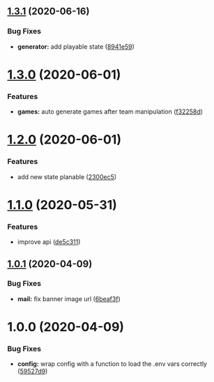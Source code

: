 ## [1.3.1](https://github.com/copa-ch/copa-backend/compare/v1.3.0...v1.3.1) (2020-06-16)


### Bug Fixes

* **generator:** add playable state ([8941e59](https://github.com/copa-ch/copa-backend/commit/8941e5972894db1ac556f7ca2e5ef6014f6b0c2e))

# [1.3.0](https://github.com/copa-ch/copa-backend/compare/v1.2.0...v1.3.0) (2020-06-01)


### Features

* **games:** auto generate games after team manipulation ([f32258d](https://github.com/copa-ch/copa-backend/commit/f32258db3105feaf22eb9cc106f1aa3410530c5b))

# [1.2.0](https://github.com/copa-ch/copa-backend/compare/v1.1.0...v1.2.0) (2020-06-01)


### Features

* add new state planable ([2300ec5](https://github.com/copa-ch/copa-backend/commit/2300ec57e6b6c5a65e7ece437c1e3c6d9bad627a))

# [1.1.0](https://github.com/copa-ch/copa-backend/compare/v1.0.1...v1.1.0) (2020-05-31)


### Features

* improve api ([de5c311](https://github.com/copa-ch/copa-backend/commit/de5c311a47462ec0e70f68c68fa9de05d3947c08))

## [1.0.1](https://github.com/copa-ch/copa-backend/compare/v1.0.0...v1.0.1) (2020-04-09)


### Bug Fixes

* **mail:** fix banner image url ([6beaf3f](https://github.com/copa-ch/copa-backend/commit/6beaf3fc40a02feaadac5c149946a02ce7b4aa3b))

# 1.0.0 (2020-04-09)


### Bug Fixes

* **config:** wrap config with a function to load the .env vars correctly ([59527d9](https://github.com/copa-ch/copa-backend/commit/59527d9b640168ab058e703b59db45c798483d1b))
